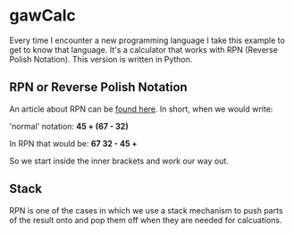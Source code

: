 # gawCalc

Every time I encounter a new programming language I take this example to get to know that language. It's a calculator that works with RPN (Reverse Polish Notation). This version is written in Python.

## RPN or Reverse Polish Notation
An article about RPN can be [found here](https://en.wikipedia.org/wiki/Reverse_Polish_notation). In short, when we would write:

'normal' notation: **45 + (67 - 32)**

In RPN that would be: **67 32 - 45 +**

So we start inside the inner brackets and work our way out.

## Stack
RPN is one of the cases in which we use a stack mechanism to push parts of the result onto and pop them off when they are needed for calcuations.
